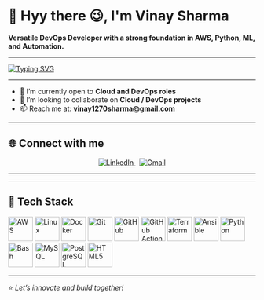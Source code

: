 # 👋 Hyy there 😉, I'm Vinay Sharma

**Versatile DevOps Developer with a strong foundation in AWS, Python, ML, and Automation.**

---

[![Typing SVG](https://readme-typing-svg.demolab.com?font=Fira+Code&pause=1000&color=00A3E0&width=435&lines=DevOps+Enthusiast+🚀;AWS+Cloud+Learner+☁️;Python+Automation+Beginner+🐍;Machine+Learning+Practitioner+🤖)](https://git.io/typing-svg)

---
- 🌱 I’m currently open to **Cloud and DevOps roles**
- 🤝 I’m looking to collaborate on **Cloud / DevOps projects**
- 📫 Reach me at: **vinay1270sharma@gmail.com**

---

## 🌐 Connect with me  

<p align="center">
  <a href="www.linkedin.com/in/vinay-sharma-a8059a236" target="_blank">
    <img src="https://img.shields.io/badge/LinkedIn-%230077B5.svg?style=for-the-badge&logo=linkedin&logoColor=white" alt="LinkedIn"/>
  </a>
  &nbsp;
  <a href="mailto:vinay1270sharma@gmail.com">
    <img src="https://img.shields.io/badge/Gmail-D14836?style=for-the-badge&logo=gmail&logoColor=white" alt="Gmail"/>
  </a>
</p>


---

---

## 🚀 Tech Stack

<p align="left">
  <img src="https://cdn.jsdelivr.net/gh/devicons/devicon/icons/aws/aws-original.svg" alt="AWS" width="50" height="50"/>
  <img src="https://cdn.jsdelivr.net/gh/devicons/devicon/icons/linux/linux-original.svg" alt="Linux" width="50" height="50"/>
  <img src="https://cdn.jsdelivr.net/gh/devicons/devicon/icons/docker/docker-original.svg" alt="Docker" width="50" height="50"/>
  <img src="https://cdn.jsdelivr.net/gh/devicons/devicon/icons/git/git-original.svg" alt="Git" width="50" height="50"/>
  <img src="https://cdn.jsdelivr.net/gh/devicons/devicon/icons/github/github-original.svg" alt="GitHub" width="50" height="50"/>
  <img src="https://cdn.jsdelivr.net/gh/devicons/devicon/icons/githubactions/githubactions-original.svg" alt="GitHub Actions" width="50" height="50"/>
  <img src="https://cdn.jsdelivr.net/gh/devicons/devicon/icons/terraform/terraform-original.svg" alt="Terraform" width="50" height="50"/>
  <img src="https://cdn.jsdelivr.net/gh/devicons/devicon/icons/ansible/ansible-original.svg" alt="Ansible" width="50" height="50"/>
  <img src="https://cdn.jsdelivr.net/gh/devicons/devicon/icons/python/python-original.svg" alt="Python" width="50" height="50"/>
  <img src="https://cdn.jsdelivr.net/gh/devicons/devicon/icons/bash/bash-original.svg" alt="Bash" width="50" height="50"/>
  <img src="https://cdn.jsdelivr.net/gh/devicons/devicon/icons/mysql/mysql-original.svg" alt="MySQL" width="50" height="50"/>
  <img src="https://cdn.jsdelivr.net/gh/devicons/devicon/icons/postgresql/postgresql-original.svg" alt="PostgreSQL" width="50" height="50"/>
  <img src="https://cdn.jsdelivr.net/gh/devicons/devicon/icons/html5/html5-original.svg" alt="HTML5" width="50" height="50"/>
</p>


---


⭐️ _Let’s innovate and build together!_
